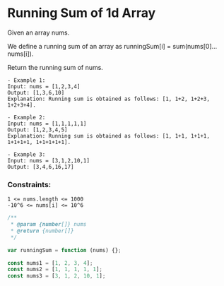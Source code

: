 # Running Sum of 1d Array

Given an array nums.

We define a running sum of an array as runningSum[i] = sum(nums[0]…nums[i]).

Return the running sum of nums.

```
- Example 1:
Input: nums = [1,2,3,4]
Output: [1,3,6,10]
Explanation: Running sum is obtained as follows: [1, 1+2, 1+2+3, 1+2+3+4].

- Example 2:
Input: nums = [1,1,1,1,1]
Output: [1,2,3,4,5]
Explanation: Running sum is obtained as follows: [1, 1+1, 1+1+1, 1+1+1+1, 1+1+1+1+1].

- Example 3:
Input: nums = [3,1,2,10,1]
Output: [3,4,6,16,17]
```

### Constraints:

```
1 <= nums.length <= 1000
-10^6 <= nums[i] <= 10^6
```

```js
/**
 * @param {number[]} nums
 * @return {number[]}
 */

var runningSum = function (nums) {};

const nums1 = [1, 2, 3, 4];
const nums2 = [1, 1, 1, 1, 1];
const nums3 = [3, 1, 2, 10, 1];
```
